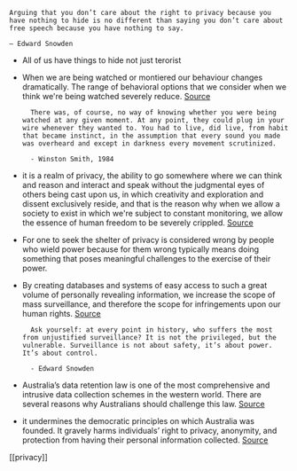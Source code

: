 

	Arguing that you don’t care about the right to privacy because you have nothing to hide is no different than saying you don’t care about free speech because you have nothing to say.

	– Edward Snowden
	
- All of us have things to hide not just terorist 
- When we are being watched or montiered our behaviour changes dramatically. The range of behavioral options that we consider when we think we're being watched severely reduce. [Source](https://youtu.be/pcSlowAhvUk?t=446)


		There was, of course, no way of knowing whether you were being watched at any given moment. At any point, they could plug in your wire whenever they wanted to. You had to live, did live, from habit that became instinct, in the assumption that every sound you made was overheard and except in darkness every movement scrutinized.
		
		- Winston Smith, 1984

- it is a realm of privacy, the ability to go somewhere where we can think and reason and interact and speak without the judgmental eyes of others being cast upon us, in which creativity and exploration and dissent exclusively reside, and that is the reason why when we allow a society to exist in which we're subject to constant monitoring,  we allow the essence of human freedom to be severely crippled. [Source](https://youtu.be/pcSlowAhvUk?t=725)
- For one to seek the shelter of privacy is considered wrong by people who wield power because for them wrong typically means doing something that poses meaningful challenges to the exercise of their power.  
- By creating databases and systems of easy access to such a great volume of personally revealing information, we increase the scope of mass surveillance, and therefore the scope for infringements upon our human rights. [Source](https://robindoherty.com/2016/01/06/nothing-to-hide.html)

		Ask yourself: at every point in history, who suffers the most from unjustified surveillance? It is not the privileged, but the vulnerable. Surveillance is not about safety, it’s about power. It’s about control.
		
		- Edward Snowden
-  Australia’s data retention law is one of the most comprehensive and intrusive data collection schemes in the western world. There are several reasons why Australians should challenge this law. [Source](https://www.sydney.edu.au/news-opinion/news/2017/07/31/new-data-retention-law-seriously-invades-our-privacy.html)

- it undermines the democratic principles on which Australia was founded. It gravely harms individuals’ right to privacy, anonymity, and protection from having their personal information collected. [Source](https://www.sydney.edu.au/news-opinion/news/2017/07/31/new-data-retention-law-seriously-invades-our-privacy.html)


[[privacy]]
	